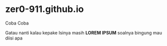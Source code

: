 # zer0-911.github.io
Coba Coba

Gatau nanti kalau kepake
Isinya masih **LOREM IPSUM** soalnya bingung mau diisi apa
